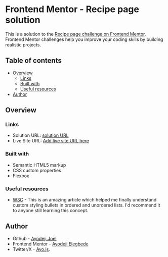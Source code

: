 # Frontend Mentor - Recipe page solution

This is a solution to the [Recipe page challenge on Frontend Mentor](https://www.frontendmentor.io/challenges/recipe-page-KiTsR8QQKm). Frontend Mentor challenges help you improve your coding skills by building realistic projects. 

## Table of contents

- [Overview](#overview)
  - [Links](#links)
  - [Built with](#built-with)
  - [Useful resources](#useful-resources)
- [Author](#author)

## Overview

### Links

- Solution URL: [solution URL]([https://your-solution-url.com](https://github.com/Goodboy619/recipe-page))
- Live Site URL: [Add live site URL here](https://your-live-site-url.com)

### Built with

- Semantic HTML5 markup
- CSS custom properties
- Flexbox

### Useful resources

- [W3C](https://www.w3.org/Style/Examples/007/color-bullets.en.html#:~:text=If%20the%20list%20item%20looks,%7Bcolor%3A%20black%7D') - This is an amazing article which helped me finally understand custom styling bullets in ordered and unordered lists. I'd recommend it to anyone still learning this concept.

## Author

- Github - [Ayodeji Joel](https://github.com/Goodboy619)
- Frontend Mentor - [Ayodeji Elegbede](https://www.frontendmentor.io/profile/Goodboy619)
- Twitter/X - [Ayo.js](https://www.twitter.com/@_ayothegreat).
